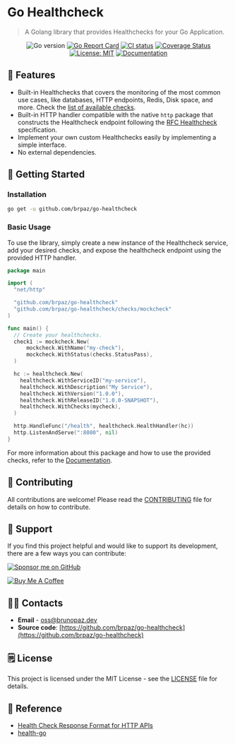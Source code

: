 # Go Healthcheck

> A Golang library that provides Healthchecks for your Go Application.


<div align="center">

![Go version](https://img.shields.io/github/go-mod/go-version/brpaz/go-healthcheck?style=for-the-badge)
[![Go Report Card](https://goreportcard.com/badge/github.com/brpaz/go-healthcheck?style=for-the-badge)](https://goreportcard.com/report/github.com/brpaz/go-healthcheck)
[![CI status](https://img.shields.io/github/actions/workflow/status/brpaz/go-healthcheck/ci.yml?style=for-the-badge)](https://github.com/brpaz/go-healthcheck/actions/workflows/ci.yml)
[![Coverage Status](https://img.shields.io/codecov/c/github/brpaz/go-healthcheck?style=for-the-badge)](https://codecov.io/gh/brpaz/go-healthcheck)
[![License: MIT](https://img.shields.io/badge/License-MIT-yellow.svg?style=for-the-badge)](https://opensource.org/licenses/MIT)
[![Documentation](https://img.shields.io/badge/Documentation-Documentation?style=for-the-badge&logo=mdbook&label=Read&color=%23ccc)](https://brpaz.github.io/go-healthcheck)

</div>

## 🎯 Features

- Built-in Healthchecks that covers the monitoring of the most common use cases, like databases, HTTP endpoints, Redis, Disk space, and more. Check the [list of available checks](https://brpaz.github.io/go-healthcheck/checks/).
- Built-in HTTP handler compatible with the native `http` package that constructs the Healthcheck endpoint following the [RFC Healthcheck](https://inadarei.github.io/rfc-healthcheck/) specification.
- Implement your own custom Healthchecks easily by implementing a simple interface.
- No external dependencies.

## 🚀 Getting Started

### Installation

```bash
go get -u github.com/brpaz/go-healthcheck
```

### Basic Usage

To use the library, simply create a new instance of the Healthcheck service, add your desired checks, and expose the healthcheck endpoint using the provided HTTP handler.

```go
package main

import (
  "net/http"

  "github.com/brpaz/go-healthcheck"
  "github.com/brpaz/go-healthcheck/checks/mockcheck"
)

func main() {
  // Create your healthchecks.
  check1 := mockcheck.New(
      mockcheck.WithName("my-check"),
      mockcheck.WithStatus(checks.StatusPass),
  )

  hc := healthcheck.New(
    healthcheck.WithServiceID("my-service"),
    healthcheck.WithDescription("My Service"),
    healthcheck.WithVersion("1.0.0"),
    healthcheck.WithReleaseID("1.0.0-SNAPSHOT"),
    healthcheck.WithChecks(mycheck),
  )

  http.HandleFunc("/health", healthcheck.HealthHandler(hc))
  http.ListenAndServe(":8080", nil)
}
```

For more information about this package and how to use the provided checks, refer to the [Documentation](https://brpaz.github.io/go-healthcheck).

## 🤝 Contributing

All contributions are welcome! Please read the [CONTRIBUTING](CONTRIBUTING.md) file for details on how to contribute.

## 🫶 Support

If you find this project helpful and would like to support its development, there are a few ways you can contribute:

[![Sponsor me on GitHub](https://img.shields.io/badge/Sponsor-%E2%9D%A4-%23db61a2.svg?&logo=github&logoColor=red&&style=for-the-badge&labelColor=white)](https://github.com/sponsors/brpaz)

<a href="https://www.buymeacoffee.com/Z1Bu6asGV" target="_blank"><img src="https://www.buymeacoffee.com/assets/img/custom_images/orange_img.png" alt="Buy Me A Coffee" style="height: auto !important;width: auto !important;" ></a>

## 🧑‍🦱 Contacts

-  **Email** - [oss@brunopaz.dev](oss@brunopaz.dev)
-  **Source code**: [https://github.com/brpaz/go-healthcheck](https://github.com/brpaz/go-healthcheck)

## 🗒️ License

This project is licensed under the MIT License - see the [LICENSE](LICENSE) file for details.

## 🔗 Reference

- [Health Check Response Format for HTTP APIs](https://inadarei.github.io/rfc-healthcheck/)
- [health-go](https://github.com/hellofresh/health-go)
